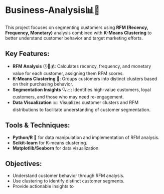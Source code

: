 # Business-Analysis📊👥

This project focuses on segmenting customers using **RFM (Recency, Frequency, Monetary)** analysis combined with **K-Means Clustering** to better understand customer behavior and target marketing efforts.

## Key Features:

- **RFM Analysis** 🕒🔄💰: Calculates recency, frequency, and monetary value for each customer, assigning them RFM scores.
- **K-Means Clustering** 🎯: Groups customers into distinct clusters based on their purchasing behavior.
- **Segmentation Insights** 🔍📈: Identifies high-value customers, loyal customers, and those who may need re-engagement.
- **Data Visualization** 📊: Visualizes customer clusters and RFM distributions to facilitate understanding of customer segmentation.

## Tools & Techniques:
- **Python/R** 🐍 for data manipulation and implementation of RFM analysis.
- **Scikit-learn** for K-means clustering.
- **Matplotlib/Seaborn** for data visualization.

## Objectives:
- Understand customer behavior through RFM analysis.
- Use clustering to identify distinct customer segments.
- Provide actionable insights to

